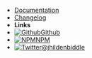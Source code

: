 - [Documentation](/) <!-- markdownlint-disable-line first-line-heading -->
- [Changelog](changelog)
- **Links**
- [![Github](assets/img/github.svg)Github](https://github.com/jhildenbiddle/mergekit)
- [![NPM](assets/img/npm.svg)NPM](https://www.npmjs.com/package/mergekit)
- [![Twitter](assets/img/twitter.svg)@jhildenbiddle](http://twitter.com/jhildenbiddle)

